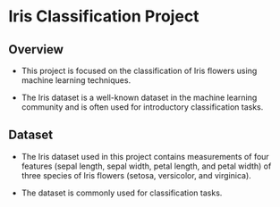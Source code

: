 # Iris Classification Project

## Overview

- This project is focused on the classification of Iris flowers using machine learning techniques. 

- The Iris dataset is a well-known dataset in the machine learning community and is often used for introductory classification tasks.



## Dataset

- The Iris dataset used in this project contains measurements of four features (sepal length, sepal width, petal length, and petal width) of three species of Iris flowers (setosa, versicolor, and virginica).

- The dataset is commonly used for classification tasks.


